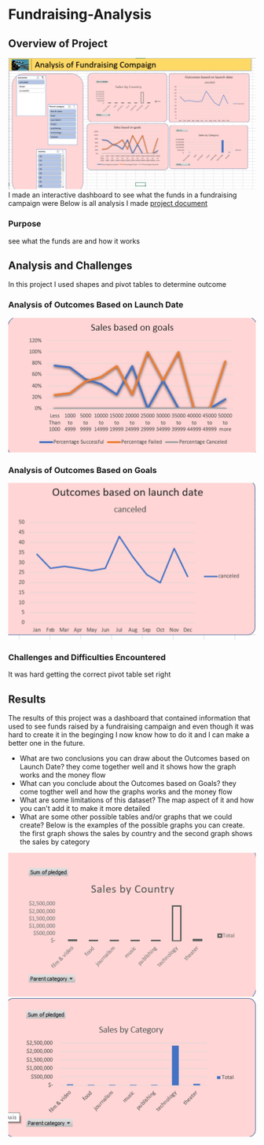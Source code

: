 # Fundraising-Analysis
## Overview of Project
![outcome by launch date](resources/Dashboard.png)
I made an interactive dashboard to see what the funds in a fundraising campaign were
Below is all analysis I made
[project document](Kickstarter_Challenge.xlsx)
### Purpose
see what the funds are and how it works
## Analysis and Challenges
In this project I used shapes and pivot tables to determine outcome

### Analysis of Outcomes Based on Launch Date
![outcome by launch date](resources/outcomes_ID.png)
### Analysis of Outcomes Based on Goals
![outcome by goals](resources/outcomes_goal.png)
### Challenges and Difficulties Encountered
It was hard getting the correct pivot table set right
## Results
The results of this project was a dashboard that contained information that used to see funds raised by a fundraising campaign and even though it was hard to create it in the beginging I now know how to do it and I can make a better one in the future.
- What are two conclusions you can draw about the Outcomes based on Launch Date?
they come together well and it shows how the graph works and the money flow
- What can you conclude about the Outcomes based on Goals?
they come togther well and how the graphs works and the money flow
- What are some limitations of this dataset?
The map aspect of it and how you can't add it to make it more detailed
- What are some other possible tables and/or graphs that we could create?
 Below is the examples of the possible graphs you can create. the first graph shows the sales by country and the second graph shows the sales by category

![outcome by launch date](resources/Sales_PC.png) ![outcome by launch date](resources/Sales_country.png)
